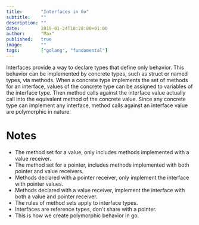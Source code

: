 ```yaml
---
title:       "Interfaces in Go"
subtitle:    ""
description: ""
date:        2019-01-24T18:28:00+01:00
author:      "Max"
published:   true
image:       ""
tags:        ["golang", "fundamental"]
---
```



Interfaces provide a way to declare types that define only behavior. This behavior can be implemented by concrete types, such as struct or named types, via methods. When a concrete type implements the set of methods for an interface, values of the concrete type can be assigned to variables of the interface type. Then method calls against the interface value actually call into the equivalent method of the concrete value. Since any concrete type can implement any interface, method calls against an interface value are polymorphic in nature.

# Notes

- The method set for a value, only includes methods implemented with a value receiver.
- The method set for a pointer, includes methods implemented with both pointer and value receivers.
- Methods declared with a pointer receiver, only implement the interface with pointer values.
- Methods declared with a value receiver, implement the interface with both a value and pointer receiver.
- The rules of method sets apply to interface types.
- Interfaces are reference types, don't share with a pointer.
- This is how we create polymorphic behavior in go.
